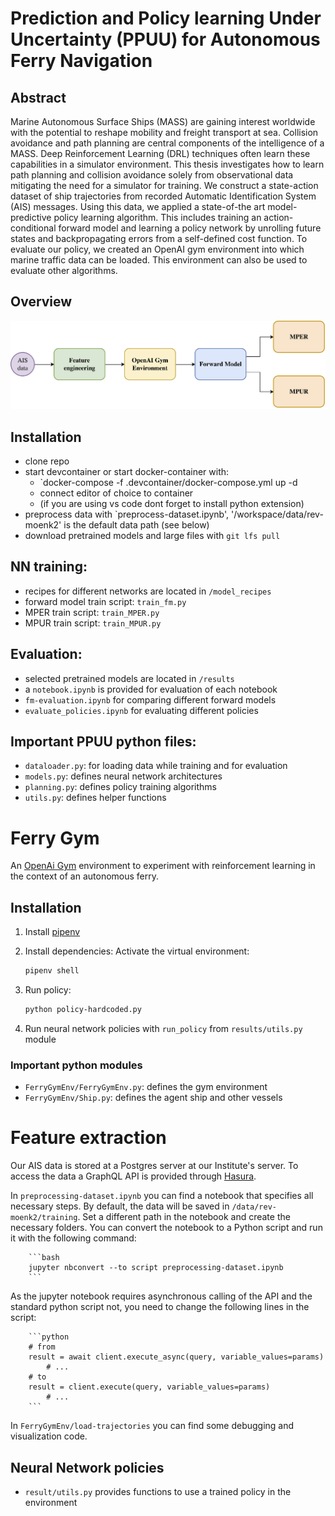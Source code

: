 # Prediction and Policy learning Under Uncertainty (PPUU) for Autonomous Ferry Navigation


## Abstract

Marine Autonomous Surface Ships (MASS) are gaining interest worldwide with the
potential to reshape mobility and freight transport at sea. Collision avoidance
and path planning are central components of the intelligence of a MASS. Deep
Reinforcement Learning (DRL) techniques often learn these capabilities in a
simulator environment. This thesis investigates how to learn path planning and
collision avoidance solely from observational data mitigating the need for a
simulator for training. We construct a state-action dataset of ship trajectories
from recorded Automatic Identification System (AIS) messages. Using this data,
we applied a state-of-the art model-predictive policy learning algorithm. This
includes training an action-conditional forward model and learning a policy
network by unrolling future states and backpropagating errors from a
self-defined cost function. To evaluate our policy, we created an OpenAI gym
environment into which marine traffic data can be loaded. This environment can
also be used to evaluate other algorithms.

## Overview

![Experiments overview](./docs/experiments-overview.png)


## Installation

* clone repo
* start devcontainer or start docker-container with:
    * `docker-compose -f .devcontainer/docker-compose.yml up -d
    * connect editor of choice to container
    * (if you are using vs code dont forget to install python extension)
* preprocess data with `preprocess-dataset.ipynb', '/workspace/data/rev-moenk2' is the default data path (see below)
* download pretrained models and large files with `git lfs pull`

## NN training:
* recipes for different networks are located in `/model_recipes`
* forward model train script: `train_fm.py`
* MPER train script: `train_MPER.py`
* MPUR train script: `train_MPUR.py`


## Evaluation:
* selected pretrained models are located in `/results`
* a `notebook.ipynb` is provided for evaluation of each notebook
* `fm-evaluation.ipynb` for comparing different forward models
* `evaluate_policies.ipynb` for evaluating different policies

## Important PPUU python files:

* `dataloader.py`: for loading data while training and for evaluation
* `models.py`: defines neural network architectures
* `planning.py`: defines policy training algorithms
* `utils.py`: defines helper functions

# Ferry Gym

An [OpenAi Gym](https://www.gymlibrary.ml/) environment to experiment with reinforcement learning in the context of an autonomous ferry.

## Installation

1. Install [pipenv](pipenv.pypa.io)

2. Install dependencies:
Activate the virtual environment:
    
    ```bash
    pipenv shell
    ```

4. Run policy:
        
    ```bash
    python policy-hardcoded.py
    ```

5. Run neural network policies with `run_policy` from `results/utils.py` module

### Important python modules

* `FerryGymEnv/FerryGymEnv.py`: defines the gym environment
* `FerryGymEnv/Ship.py`: defines the agent ship and other vessels
    
# Feature extraction

Our AIS data is stored at a Postgres server at our Institute's server.
To access the data a GraphQL API is provided through [Hasura](https://hasura.io/).

In `preprocessing-dataset.ipynb` you can find a notebook that specifies all necessary steps. By default, the data will be saved in `/data/rev-moenk2/training`. Set a different path in the notebook and create the necessary folders.  You can convert the notebook to a Python script and run it with the following command:
        
        ```bash
        jupyter nbconvert --to script preprocessing-dataset.ipynb
        ```
As the jupyter notebook requires asynchronous calling of the API and the standard python script not, you need to change the following lines in the script:
        
        ```python
        # from
        result = await client.execute_async(query, variable_values=params)
            # ...
        # to
        result = client.execute(query, variable_values=params)
            # ...
        ```

In `FerryGymEnv/load-trajectories` you can find some debugging and visualization code.


## Neural Network policies

* `result/utils.py` provides functions to use a trained policy in the environment

